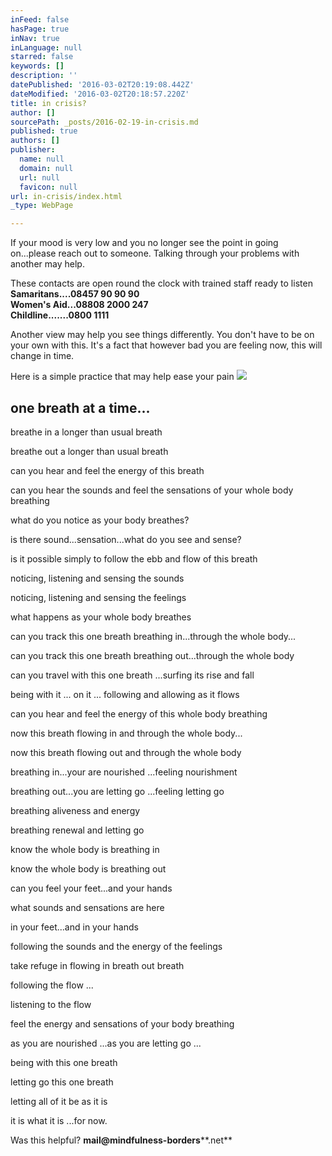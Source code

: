 ```yaml
---
inFeed: false
hasPage: true
inNav: true
inLanguage: null
starred: false
keywords: []
description: ''
datePublished: '2016-03-02T20:19:08.442Z'
dateModified: '2016-03-02T20:18:57.220Z'
title: in crisis?
author: []
sourcePath: _posts/2016-02-19-in-crisis.md
published: true
authors: []
publisher:
  name: null
  domain: null
  url: null
  favicon: null
url: in-crisis/index.html
_type: WebPage

---
```

If your mood is very low and you no longer see the point in going on...please reach out to someone. Talking through your problems with another may help. 

These contacts are open round the clock with trained staff ready to listen  
**Samaritans....08457 90 90 90  
Women's Aid...08808 2000 247  
Childline.......0800 1111**

Another view may help you see things differently. You don't have to be on your own with this. It's a fact  that however bad you are feeling now, this will change in time.

Here is a simple practice that may help ease your pain
![](https://s3-us-west-2.amazonaws.com/the-grid-img/p/5899aca1737384128e2c6700db3678bbfb527534.jpg)

## one breath at a time...

breathe in a longer than usual breath

breathe out a longer than usual breath

can you hear and feel the energy of this breath

can you hear the sounds and feel the sensations of your whole body breathing

what do you notice as your body breathes?

is there sound...sensation...what do you see and sense?

is it possible simply to follow the ebb and flow of this breath

noticing, listening and sensing the sounds 

noticing, listening and sensing the feelings 

what happens as your whole body breathes

can you track this one breath breathing in...through the whole body...

can you track this one breath breathing out...through the whole  body

can you travel with this one breath ...surfing its rise and fall

being with it ... on it ... following and allowing as it flows 

can you hear and feel the energy of this whole body breathing

now this breath flowing in and through the whole body...

now this breath flowing out and through the whole body

breathing in...your are nourished ...feeling nourishment

breathing out...you are letting go ...feeling letting go

breathing aliveness  and energy

breathing renewal and letting go 

know the whole body is breathing in

know the whole body is breathing out

can you feel your feet...and your hands

what sounds and sensations are here 

in your feet...and in your hands

following the  sounds and the energy of the feelings

take refuge in flowing in breath out breath 

following the flow ...

listening to the flow

feel the energy and sensations of your body breathing

as you are nourished ...as you are letting go ...

being with this one breath

letting go this one breath

letting all of it be as it is

it is what it is ...for now.

Was this helpful?  **mail@mindfulness-borders****.net**